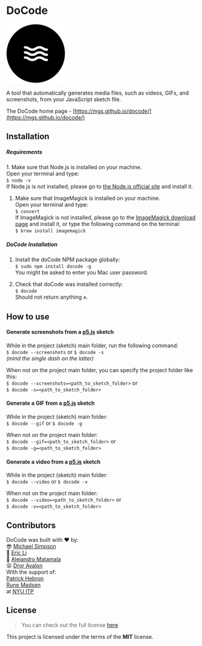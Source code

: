 # DoCode
![IMG](/images/logo.png)

A tool that automatically generates media files, such as videos, GIFs, and screenshots, from your JavaScript sketch file.

The DoCode home page - [https://mgs.github.io/docode/](https://mgs.github.io/docode/)

## Installation

##### Requirements

1. Make sure that Node.js is installed on your machine.   
Open your terminal and type:  
``$ node -v``  
If Node.js is not installed, please go to <a href="https://nodejs.org/">the Node.js official site</a> and install it.</li>

1. Make sure that ImageMagick is installed on your machine.  
Open your terminal and type:  
``$ convert``  
If ImageMagick is not installed, please go to the [ImageMagick download page](https://www.imagemagick.org/script/download.php) and install it, or type the following command on the terminal:  
``$ brew install imagemagick``


##### DoCode Installation
1. Install the doCode NPM package globally:  
``$ sudo npm install docode -g``  
You might be asked to enter you Mac user password.

1. Check that doCode was installed correctly:  
``$ docode``  
Should not return anything ✊.

## How to use
#### Generate screenshots from a [p5.js](https://p5js.org/) sketch

While in the project (sketch) main folder, run the following command:  
``$ docode --screenshots`` or ``$ docode -s``  
*(mind the single dash on the latter)*

When not on the project main folder, you can specify the project folder like this:  
``$ docode --screenshots=<path_to_sketch_folder>`` or  
``$ docode -s=<path_to_sketch_folder>``  

#### Generate a GIF from a [p5.js](https://p5js.org/) sketch
While in the project (sketch) main folder:  
``$ docode --gif`` or ``$ docode -g``

When not on the project main folder:  
``$ docode --gif=<path_to_sketch_folder>`` or  
``$ docode -g=<path_to_sketch_folder>``  

#### Generate a video from a [p5.js](https://p5js.org/) sketch
While in the project (sketch) main folder:  
``$ docode --video`` or ``$ docode -v``

When not on the project main folder:  
``$ docode --video=<path_to_sketch_folder>`` or  
``$ docode -v=<path_to_sketch_folder>``  

## Contributors
DoCode was built with ❤️ by:  
😎 [Michael Simpson](http://mgs.nyc/)  
🤗 [Eric Li](https://www.wenqili.com/)  
🤠 [Alejandro Matamala](http://www.matamala.info/)  
😝 [Dror Ayalon](http://www.drorayalon.com)  
With the support of:  
[Patrick Hebron](http://www.patrickhebron.com/)  
[Rune Madsen](https://runemadsen.com/)  
at [NYU ITP](http://tisch.nyu.edu/itp)  



## License
>You can check out the full license [here](https://github.com/IgorAntun/node-chat/blob/master/LICENSE)

This project is licensed under the terms of the **MIT** license.
